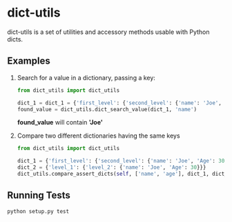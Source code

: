 # dict-utils

dict-utils is a set of utilities and accessory methods usable
with Python dicts.

## Examples

1. Search for a value in a dictionary, passing a key:

    ```python
    from dict_utils import dict_utils

    dict_1 = dict_1 = {'first_level': {'second_level': {'name': 'Joe', 'Age': 30}}}
    found_value = dict_utils.dict_search_value(dict_1, 'name')
    ```

    **found_value** will contain **'Joe'**

2. Compare two different dictionaries having the same keys

    ```python
    from dict_utils import dict_utils

    dict_1 = {'first_level': {'second_level': {'name': 'Joe', 'Age': 30}}}
    dict_2 = {'level_1': {'level_2': {'name': 'Joe', 'Age': 30}}}
    dict_utils.compare_assert_dicts(self, ['name', 'age'], dict_1, dict_2)
    ```

## Running Tests

```
python setup.py test
```
